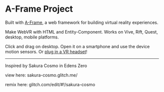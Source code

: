 # A-Frame Project

Built with [A-Frame](https://aframe.io), a web framework for building virtual reality experiences.

Make WebVR with HTML and Entity-Component. Works on Vive, Rift, Quest, desktop, mobile platforms.

Click and drag on desktop. Open it on a smartphone and use the device motion sensors. Or [plug in a VR headset](https://aframe.io/docs/0.8.0/introduction/vr-headsets-and-webvr-browsers.html)!

---

Inspired by Sakura Cosmo in Edens Zero


view here: sakura-cosmo.glitch.me/

remix here: glitch.com/edit/#!/sakura-cosmo
